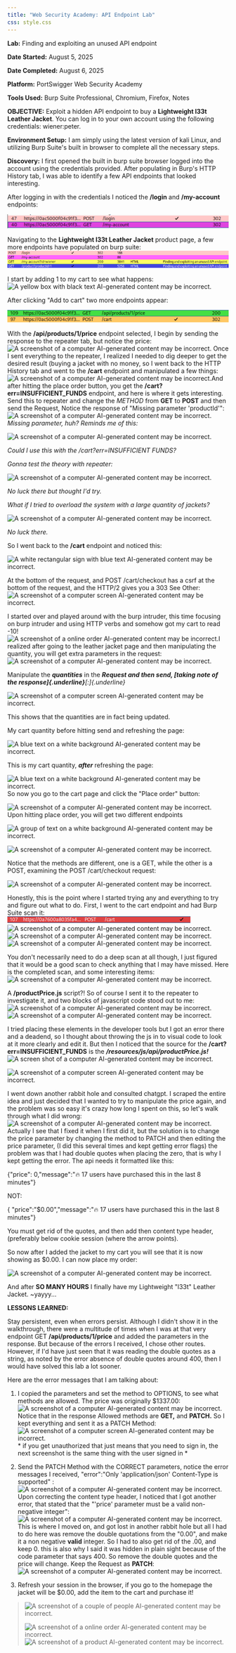 ```yaml
---
title: "Web Security Academy: API Endpoint Lab"
css: style.css
---
```


**Lab:** Finding and exploiting an unused API endpoint

**Date Started:** August 5, 2025

**Date Completed:** August 6, 2025

**Platform:** PortSwigger Web Security Academy

**Tools Used:** Burp Suite Professional, Chromium, Firefox, Notes

**OBJECTIVE:** Exploit a hidden API endpoint to buy a **Lightweight l33t
Leather Jacket**. You can log in to your own account using the following
credentials: wiener:peter.

**Environment Setup:** I am simply using the latest version of kali
Linux, and utilizing Burp Suite's built in browser to complete all the
necessary steps.

**Discovery:** I first opened the built in burp suite browser logged
into the account using the credentials provided. After populating in
Burp's HTTP History tab, I was able to identify a few API endpoints that
looked interesting.

After logging in with the credentials I noticed the **/login** and
**/my-account** endpoints:

![](images/image1.png)

Navigating to the **Lightweight l33t Leather Jacket** product page, a
few more endpoints have populated on burp suite:
![](images/image2.png)

I start by adding 1 to my cart to see what happens: ![A yellow box with
black text AI-generated content may be
incorrect.](images/image3.png)

After clicking "Add to cart" two more endpoints appear:

![](images/image4.png)

With the **/api/products/1/price** endpoint selected, I begin by sending
the response to the repeater tab, but notice the price: ![A screenshot
of a computer AI-generated content may be
incorrect.](images/image5.png)
Once I sent everything to the repeater, I
realized I needed to dig deeper to get the desired result (buying a
jacket with no money, so I went back to the HTTP History tab and went to
the **/cart** endpoint and manipulated a few things: ![A screenshot of a
computer AI-generated content may be
incorrect.](images/image6.png)And after hitting the place order button,
you get the **/cart?err=INSUFFICIENT_FUNDS** endpoint, and here is where
it gets interesting. Send this to repeater and change the *METHOD* from
**GET** to **POST** and then send the Request, Notice the response of
"Missing parameter 'productId'": ![A screenshot of a computer
AI-generated content may be
incorrect.](images/image7.png)
*Missing parameter, huh? Reminds me of
this:*

![A screenshot of a computer AI-generated content may be
incorrect.](images/image8.png)

*Could I use this with the /cart?err=INSUFFICIENT FUNDS?*

*Gonna test the theory with repeater:*

![A screenshot of a computer AI-generated content may be
incorrect.](images/image9.png)

*No luck there but thought I'd try.*

*What if I tried to overload the system with a large quantity of
jackets?*

![A screenshot of a computer AI-generated content may be
incorrect.](images/image10.png)

*No luck there.*

So I went back to the **/cart** endpoint and noticed this:

![A white rectangular sign with blue text AI-generated content may be
incorrect.](images/image11.png)

At the bottom of the request, and POST /cart/checkout has a csrf at the
bottom of the request, and the HTTP/2 gives you a 303 See Other: ![A
screenshot of a computer screen AI-generated content may be
incorrect.](images/image12.png)

I started over and played around with the burp intruder, this time
focusing on burp intruder and using HTTP verbs and somehow got my cart
to read -10! ![A screenshot of a online order AI-generated content may
be
incorrect.](images/image13.png)I realized after going to the leather jacket page and
then manipulating the quantity, you will get extra parameters in the
request: ![A screenshot of a computer AI-generated content may be
incorrect.](images/image14.png)

Manipulate the ***quantities*** in the ***Request and then send, [taking
note of the response]{.underline}**[:]{.underline}*

![A screenshot of a computer screen AI-generated content may be
incorrect.](images/image15.png)

This shows that the quantities are in fact being updated.

My cart quantity before hitting send and refreshing the page:

![A blue text on a white background AI-generated content may be
incorrect.](images/image16.png)

This is my cart quantity, ***after*** refreshing the page:

![A blue text on a white background AI-generated content may be
incorrect.](images/image17.png)
So now you go to the cart page and click the "Place order" button:

![A screenshot of a computer AI-generated content may be
incorrect.](images/image18.png)\
Upon hitting place order, you will get two different endpoints

![A group of text on a white background AI-generated content may be
incorrect.](images/image19.png)

![A screenshot of a computer AI-generated content may be
incorrect.](images/image20.png)

Notice that the methods are different, one is a GET, while the other is
a POST, examining the POST /cart/checkout request:

![A screenshot of a computer AI-generated content may be
incorrect.](images/image21.png)

Honestly, this is the point where I started trying any and everything to
try and figure out what to do. First, I went to the cart endpoint and
had Burp Suite scan it:
![](images/image22.png) ![A screenshot of a computer
AI-generated content may be
incorrect.](images/image23.png) ![A screenshot of a computer AI-generated
content may be
incorrect.](images/image24.png) ![A screenshot of a computer AI-generated
content may be
incorrect.](images/image25.png)

You don't necessarily need to do a deep scan at all though, I just
figured that it would be a good scan to check anything that I may have
missed. Here is the completed scan, and some interesting items: ![A
screenshot of a computer AI-generated content may be
incorrect.](images/image26.png)

A **/productPrice.js** script?! So of course I sent it to the repeater
to investigate it, and two blocks of javascript code stood out to me:
![A screenshot of a computer AI-generated content may be
incorrect.](images/image27.png) ![A screenshot of a computer AI-generated
content may be
incorrect.](images/image28.png)

I tried placing these elements in the developer tools but I got an error
there and a deadend, so I thought about throwing the js in to visual
code to look at it more clearly and edit it. But then I noticed that the
source for the **/cart?err=INSUFFICIENT_FUNDS** is the
***/resources/js/api/productPrice.js!*** ![A screen shot of a computer
AI-generated content may be
incorrect.](images/image29.png)

![A screenshot of a computer screen AI-generated content may be
incorrect.](images/image30.png)

I went down another rabbit hole and consulted chatgpt. I scraped the
entire idea and just decided that I wanted to try to manipulate the
price again, and the problem was so easy it's crazy how long I spent on
this, so let's walk through what I did wrong: ![A screenshot of a
computer AI-generated content may be
incorrect.](images/image31.png)Actually I see that I fixed it when I first
did it, but the solution is to change the price parameter by changing
the method to PATCH and then editing the price parameter, (I did this
several times and kept getting error flags) the problem was that I had
double quotes when placing the zero, that is why I kept getting the
error. The api needs it formatted like this:

{\"price\": 0,\"message\":\"&#x1F525; 17 users have purchased this in
the last 8 minutes\"}

NOT:

{ \"price\":\"\$0.00\",\"message\":\"&#x1F525; 17 users have purchased
this in the last 8 minutes\"}

You must get rid of the quotes, and then add then content type header,
(preferably below cookie session (where the arrow points).

So now after I added the jacket to my cart you will see that it is now
showing as \$0.00. I can now place my order:

![A screenshot of a computer AI-generated content may be
incorrect.](images/image32.png)

And after **SO MANY HOURS** I finally have my Lightweight "l33t" Leather
Jacket. \~yayyy...

**LESSONS LEARNED:**

Stay persistent, even when errors persist. Although I didn't show it in
the walkthrough, there were a multitude of times when I was at that very
endpoint GET **/api/products/1/price** and added the parameters in the
response. But because of the errors I received, I chose other routes.
However, if I'd have just seen that it was reading the double quotes as
a string, as noted by the error absence of double quotes around 400,
then I would have solved this lab a lot sooner.

Here are the error messages that I am talking about:

1.  I copied the parameters and set the method to OPTIONS, to see what
    methods are allowed. The price was originally \$1337.00: ![A
    screenshot of a computer AI-generated content may be
    incorrect.](images/image33.png)Notice that in the response Allowed
    methods are **GET,** and **PATCH.** So I kept everything and sent it
    as a PATCH Method: ![A screenshot of a computer screen AI-generated
    content may be
    incorrect.](images/image34.png) \* if you get unauthorized that just
    means that you need to sign in, the next screenshot is the same
    thing with the user signed in \*

2.  Send the PATCH Method with the CORRECT parameters, notice the error
    messages I received, \"error\":\"Only \'application/json\'
    Content-Type is supported\" :![A screenshot of a computer
    AI-generated content may be
    incorrect.](images/image35.png)Upon correcting the content type
    header, I noticed that I got another error, that stated that the
    "'price' parameter must be a valid non-negative integer": ![A
    screenshot of a computer AI-generated content may be
    incorrect.](images/image36.png)This is where I moved on, and got lost
    in another rabbit hole but all I had to do here was remove the
    double quotations from the "0.00", and make it a non negative
    **valid** integer. So I had to also get rid of the .00, and keep 0.
    this is also why I said it was hidden in plain sight because of the
    code parameter that says 400. So remove the double quotes and the
    price will change. Keep the Request as **PATCH**: ![A screenshot of
    a computer AI-generated content may be
    incorrect.](images/image37.png)

3.  Refresh your session in the browser, if you go to the homepage the
    jacket will be \$0.00, add the item to the cart and purchase it!

> ![A screenshot of a couple of people AI-generated content may be
> incorrect.](images/image38.png)
>
> ![A screenshot of a online order AI-generated content may be
> incorrect.](images/image39.png) ![A screenshot of a product
> AI-generated content may be
> incorrect.](images/image40.png)





